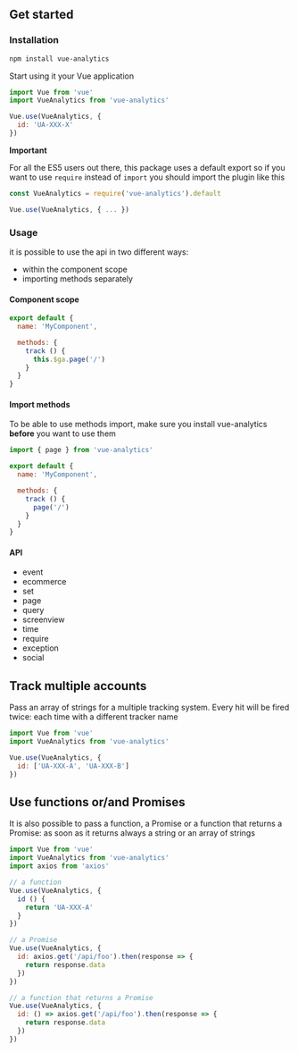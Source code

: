 ## Get started

### Installation
```bash
npm install vue-analytics
```

Start using it your Vue application
```js
import Vue from 'vue'
import VueAnalytics from 'vue-analytics'

Vue.use(VueAnalytics, {
  id: 'UA-XXX-X'
})
```

**Important**

For all the ES5 users out there, this package uses a default export so if you want to use `require` instead of `import` you should import the plugin like this

```js
const VueAnalytics = require('vue-analytics').default

Vue.use(VueAnalytics, { ... })
```

### Usage
it is possible to use the api in two different ways:
 - within the component scope
 - importing methods separately

#### Component scope

```js
export default {
  name: 'MyComponent',

  methods: {
    track () {
      this.$ga.page('/')
    }
  }
}
```

#### Import methods

To be able to use methods import, make sure you install vue-analytics **before** you want to use them

```js
import { page } from 'vue-analytics'

export default {
  name: 'MyComponent',

  methods: {
    track () {
      page('/')
    }
  }
}
```

#### API
- event
- ecommerce
- set
- page
- query
- screenview
- time
- require
- exception
- social

## Track multiple accounts

Pass an array of strings for a multiple tracking system. Every hit will be fired twice: each time with a different tracker name

```js
import Vue from 'vue'
import VueAnalytics from 'vue-analytics'

Vue.use(VueAnalytics, {
  id: ['UA-XXX-A', 'UA-XXX-B']
})
```

## Use functions or/and Promises

It is also possible to pass a function, a Promise or a function that returns a Promise: as soon as it returns always a string or an array of strings

```js
import Vue from 'vue'
import VueAnalytics from 'vue-analytics'
import axios from 'axios'

// a function
Vue.use(VueAnalytics, {
  id () {
    return 'UA-XXX-A'
  }
})

// a Promise
Vue.use(VueAnalytics, {
  id: axios.get('/api/foo').then(response => {
    return response.data
  })
})

// a function that returns a Promise
Vue.use(VueAnalytics, {
  id: () => axios.get('/api/foo').then(response => {
    return response.data
  })
})
```
